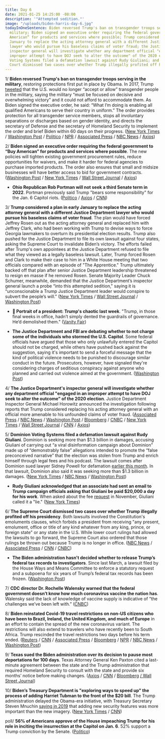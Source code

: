 ```yaml
---
title: Day 6
date: 2021-01-25 14:25:00 -08:00
description: '"Attempted sedition."'
image: "/uploads/biden-harris-day-6.jpg"
todayInOneSentence: Biden reversed Trump's ban on transgender troops serving in the
  military; Biden signed an executive order requiring the federal government to “Buy
  American” for products and services where possible; Trump considered a plan in early
  January to replace the acting attorney general with a different Justice Department
  lawyer who would pursue his baseless claims of voter fraud; the Justice Department's
  inspector general will investigate whether any department official "engaged in an
  improper attempt to have DOJ seek to alter the outcome" of the 2020 election; Dominion
  Voting Systems filed a defamation lawsuit against Rudy Giuliani; and the Supreme
  Court dismissed two cases over whether Trump illegally profited off his presidency.
---
```


1/ **Biden reversed Trump's ban on transgender troops serving in the military**, restoring protections first put in place by Obama. In 2017, Trump [tweeted](https://whatthefuckjusthappenedtoday.com/2017/07/26/day-188/#5-trump-tweets-that-the-us-will-no-l) that the U.S. would no longer “accept or allow” transgender people in the military, saying the military “must be focused on decisive and overwhelming victory” and it could not afford to accommodate them. As Biden signed the executive order, he said: “What I’m doing is enabling all qualified Americans to serve their country in uniform.” The order provides protection for all transgender service members, stops all involuntary separations or discharges based on gender identity, and directs the secretary of Defense and the secretary of Homeland Security to implement the order and brief Biden within 60 days on their progress. ([New York Times](https://www.nytimes.com/2021/01/25/us/politics/biden-transgender-military.html) / [Washington Post](https://www.washingtonpost.com/national-security/biden-reverses-transgender-military-ban-trump/2021/01/25/38960998-5f1b-11eb-ac8f-4ae05557196e_story.html) / [Politico](https://www.politico.com/news/2021/01/25/biden-repeals-transgender-military-service-ban-462186) / [NPR](https://www.npr.org/sections/president-biden-takes-office/2021/01/25/960338217/biden-repeals-trump-era-ban-on-transgender-soldiers) / [Associated Press](https://apnews.com/article/joe-biden-donald-trump-biden-cabinet-lloyd-austin-confirmation-hearings-82138242acd4b6dad80ff4d82f5b7686) / [NBC News](https://www.nbcnews.com/politics/white-house/biden-reverse-trump-s-transgender-military-ban-n1255522) / [Axios](https://www.axios.com/biden-transgender-military-ban-f376cff3-5631-44c0-9efa-0c586d4d0c35.html))

2/ **Biden signed an executive order requiring the federal government to “Buy American” for products and services where possible**. The new policies will tighten existing government procurement rules, reduce opportunities for waivers, and make it harder for federal agencies to purchase imported products. The order also ensures that small and midsize businesses will have better access to bid for government contracts. ([Washington Post](https://www.washingtonpost.com/us-policy/2021/01/25/biden-buy-american-rules/) / [New York Times](https://www.nytimes.com/2021/01/25/us/politics/biden-buy-american.html) / [Wall Street Journal](https://www.wsj.com/articles/biden-to-sign-buy-american-order-for-government-procurement-11611568806) / [Axios](https://www.axios.com/biden-buy-american-executive-action-0e8b1af8-842e-4663-934d-baa6744031d6.html))

* **Ohio Republican Rob Portman will not seek a third Senate term in 2022**. Portman previously said Trump "bears some responsibility" for the Jan. 6 Capitol riots. ([Politico](https://www.politico.com/news/2021/01/25/rob-portman-wont-seek-reelection-462146) / [Axios](https://www.axios.com/rob-portman-reelection-c264fb86-de22-47a7-b387-0bf96c15b78e.html) / [CNN](https://www.cnn.com/2021/01/25/politics/rob-portman-not-running-reelection-ohio-senate-race/index.html))

3/ **Trump considered a plan in early January to replace the acting attorney general with a different Justice Department lawyer who would pursue his baseless claims of voter fraud**. The plan would have forced Jeffrey Rosen out as the acting attorney general and replaced him with Jeffrey Clark, who had been working with Trump to devise ways to force Georgia lawmakers to overturn its presidential election results. Trump also pushed for the Justice Department to file its own lawsuit against four states, asking the Supreme Court to invalidate Biden’s victory. The efforts failed after Trump's own appointees at the Justice Department refused to file what they viewed as a legally baseless lawsuit. Later, Trump forced Rosen and Clark to make their case to him in a White House meeting that two officials compared with an episode of "The Apprentice." Trump ultimately backed off that plan after senior Justice Department leadership threatened to resign en masse if he removed Rosen. Senate Majority Leader Chuck Schumer, meanwhile, demanded that the Justice Department’s inspector general launch a probe “into this attempted sedition," saying it is “unconscionable a Trump Justice Department leader would conspire to subvert the people’s will.” ([New York Times](https://www.nytimes.com/2021/01/22/us/politics/jeffrey-clark-trump-justice-department-election.html) / [Wall Street Journal](https://www.wsj.com/articles/trump-pressed-to-change-justice-department-leadership-to-boost-his-voter-fraud-claims-11611434369) / [Washington Post](https://www.washingtonpost.com/national-security/trump-justice-department-overturn-election/2021/01/22/b7f0b9fa-5d1c-11eb-a976-bad6431e03e2_story.html))

* **👑 Portrait of a president: Trump's chaotic last week**. "Trump, in those final weeks in office, hadn’t simply dented the guardrails of governance. He’d demolished them." ([Vanity Fair](https://www.vanityfair.com/news/2021/01/embedding-with-pentagon-leadership-in-trumps-chaotic-last-week))

* **The Justice Department and FBI are debating whether to not charge some of the individuals who stormed the U.S. Capitol**. Some federal officials have argued that those who only unlawfully entered the Capitol should not be charged, while others have pushed back against the suggestion, saying it's important to send a forceful message that the kind of political violence needs to be punished to discourage similar conduct in the future. Prosecutors, however, have signaled they're considering charges of seditious conspiracy against anyone who planned and carried out violence aimed at the government. ([Washington Post](https://www.washingtonpost.com/national-security/doj-capitol-rioters-charges-debate/2021/01/23/3b0cf112-5d97-11eb-8bcf-3877871c819d_story.html))

4/ **The Justice Department's inspector general will investigate whether any department official "engaged in an improper attempt to have DOJ seek to alter the outcome" of the 2020 election**. Justice Department Inspector General Michael Horowitz announced the investigation following reports that Trump considered replacing his acting attorney general with an official more amenable to his unfounded claims of voter fraud. ([Associated Press](https://apnews.com/article/watchdog-probe-doj-overturn-election-f0d2230213448402322e941fa7c2f6a4) / [NBC News](https://www.nbcnews.com/politics/justice-department/doj-watchdog-opens-probe-possible-attempt-overturn-2020-election-results-n1255557) / [Washington Post](https://www.washingtonpost.com/national-security/justice-department-inspector-general-trump-election/2021/01/25/6cfcfb24-5f2f-11eb-afbe-9a11a127d146_story.html) / [Bloomberg](https://www.bloomberg.com/news/articles/2021-01-25/doj-watchdog-to-probe-if-staff-tried-to-alter-election-outcome?sref=MIBMEEoj) / [CNBC](https://www.cnbc.com/2021/01/25/doj-watchdog-to-probe-whether-officials-tried-to-overturn-election.html) / [New York Times](https://www.nytimes.com/2021/01/25/us/politics/justice-dept-investigation-election-trump.html) / [Wall Street Journal](https://www.wsj.com/articles/government-watchdog-probes-whether-justice-department-officials-tried-to-alter-2020-election-results-11611595904) / [CNN](https://www.cnn.com/2021/01/25/politics/justice-department-ig-election/index.html) / [Axios](https://www.axios.com/justice-department-investigation-election-db10b49d-6249-4d28-8456-42aba0d89115.html))

5/ **Dominion Voting Systems filed a defamation lawsuit against Rudy Giuliani**. Dominion is seeking more than $1.3 billion in damages, accusing Giuliani of carrying out “a viral disinformation campaign about Dominion” made up of “demonstrably false” allegations intended to promote the “false preconceived narrative” that the election was stolen from Trump and enrich himself through legal fees and his podcast. The lawsuit comes after Dominion sued lawyer Sidney Powell for defamation [earlier this month](https://whatthefuckjusthappenedtoday.com/2021/01/05/day-1447/#dominion-voting-systems-plans-to-sue). In that lawsuit, Dominion also said it was seeking more than $1.3 billion in damages. ([New York Times](https://www.nytimes.com/2021/01/25/us/politics/rudy-giuliani-dominion-trump.html) / [NBC News](https://www.nbcnews.com/politics/donald-trump/dominion-voting-systems-sues-rudy-giuliani-over-false-election-claims-n1255511) / [Washington Post](https://www.washingtonpost.com/politics/dominion-voting-systems-giuliani-lawsuit/2021/01/25/b0fc3db4-5f14-11eb-afbe-9a11a127d146_story.html))

* **Rudy Giuliani acknowledged that an associate had sent an email to Trump campaign officials asking that Giuliani be paid $20,000 a day for his work**. When asked about the fee [request](https://whatthefuckjusthappenedtoday.com/2020/11/17/day-1398/#rudy-giuliani-reportedly-asked-trump) in November, Giuliani called it a "lie." ([New York Times](https://www.nytimes.com/2021/01/22/us/giuliani-concedes-that-an-associate-did-ask-for-20000-a-day-to-help-trump-post-election.html))

6/ **The Supreme Court dismissed two cases over whether Trump illegally profited off his presidency**. Both lawsuits involved the Constitution's emoluments clauses, which forbids a president from receiving "any present, emolument, office or title of any kind whatever from any king, prince, or foreign state" or any state in the U.S. While lower court rulings had allowed the lawsuits to go forward, the Supreme Court also ordered that those rulings be thrown out because Trump is no longer in office. ([NBC News](https://www.nbcnews.com/politics/supreme-court/supreme-court-dismisses-challenges-trump-s-business-profits-n1255524) / [Associated Press](https://apnews.com/article/supreme-court-ends-trump-lawsuits-df42ef0eec5fa57edf3e294234051d88) / [CNN](https://www.cnn.com/2021/01/25/politics/emoluments-supreme-court-donald-trump-case/index.html) / [CNBC](https://www.cnbc.com/2021/01/25/emoluments-clause-supreme-court-dismisses-cases-over-trump-business-conflicts.html))

* **The Biden administration hasn't decided whether to release Trump’s federal tax records to investigators**. Since last March, a lawsuit filed by the House Ways and Means Committee to enforce a statutory request and a subpoena for six years of Trump’s federal tax records has been frozen. ([Washington Post](https://www.washingtonpost.com/local/legal-issues/trump-taxes-house-lawsuit/2021/01/22/4f4df442-5cf1-11eb-8bcf-3877871c819d_story.html))

7/ **CDC director Dr. Rochelle Walensky warned that the federal government doesn’t know how much coronavirus vaccine the nation has**. Walensky said the lack of knowledge of vaccine supply is indicative of “the challenges we’ve been left with.” ([CNBC](https://www.cnbc.com/2021/01/24/cdc-director-government-does-not-know-how-much-covid-vaccine-the-us-has.html))

8/ **Biden reinstated Covid-19 travel restrictions on non-US citizens who have been to Brazil, Ireland, the United Kingdom, and much of Europe** in an effort to contain the spread of the new coronavirus variant. The restrictions will also extend to travelers who have recently been to South Africa. Trump rescinded the travel restrictions two days before his term ended. ([Reuters](https://www.reuters.com/article/us-health-coronavirus-usa-travel-exclusi/exclusive-biden-to-impose-south-africa-travel-ban-to-combat-new-covid-19-variant-sources-idUSKBN29T0P6?il=0) / [CNN](https://www.cnn.com/2021/01/24/politics/biden-coronavirus-travel-trump/) / [Associated Press](https://apnews.com/article/joe-biden-donald-trump-travel-coronavirus-pandemic-united-states-a603080e45dfc08eee5ba7eb7cc85859) / [Bloomberg](https://www.bloomberg.com/news/articles/2021-01-24/u-s-plans-entry-ban-for-most-non-citizens-from-south-africa?sref=MIBMEEoj) / [NPR](https://www.npr.org/sections/coronavirus-live-updates/2021/01/25/960229515/biden-to-implement-travel-restrictions-to-combat-new-coronavirus-variants) / [NBC News](https://www.nbcnews.com/politics/politics-news/biden-sign-sweeping-coronavirus-related-travel-restrictions-n1255484) / [Washington Post](https://www.washingtonpost.com/local/trafficandcommuting/biden-travel-ban/2021/01/25/f10084b4-5f1f-11eb-afbe-9a11a127d146_story.html))

9/ **Texas sued the Biden administration over its decision to pause most deportations for 100 days**. Texas Attorney General Ken Paxton cited a last-minute agreement between the state and the Trump administration that required Homeland Security to consult with the state and provide six months’ notice before making changes. ([Axios](https://www.axios.com/texas-ag-lawsuit-biden-dhs-deportation-immigrant-f1833f95-2e5c-4043-b4ed-f12f3516617e.html) / [CNN](https://www.cnn.com/2021/01/22/politics/texas-biden-lawsuit-deportation/) / [Bloomberg](https://www.bloomberg.com/news/articles/2021-01-22/texas-suing-biden-administration-over-deportation-freeze?sref=MIBMEEoj) [/ Wall Street Journal](https://www.wsj.com/articles/texas-threatens-lawsuit-over-bidens-deportation-pause-11611340860))

10/ **Biden’s Treasury Department is "exploring ways to speed up" the process of adding Harriet Tubman to the front of the $20 bill**. The Trump administration delayed the Obama-era initiative, with Treasury Secretary Steven Mnuchin [saying in 2019](https://whatthefuckjusthappenedtoday.com/2019/05/22/day-853/) that adding new security features was more important than the new imagery. ([New York Times](https://www.nytimes.com/2021/01/25/us/politics/tubman-20-dollar-bill.html) / [CNN](https://www.cnn.com/2021/01/25/politics/harriet-tubman-20-biden-trump-obama/index.html))

poll/ **56% of Americans approve of the House impeaching Trump for his role in inciting the insurrection at the Capitol on Jan. 6**. 52% support a Trump conviction by the Senate. ([Politico](https://www.politico.com/news/2021/01/25/majority-supports-trump-impeachment-462264))